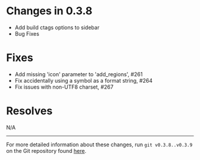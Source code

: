 Changes in 0.3.8
================

- Add build ctags options to sidebar
- Bug Fixes

Fixes
=====

* Add missing 'icon' parameter to 'add_regions', #261
* Fix accidentally using a symbol as a format string, #264
* Fix issues with non-UTF8 charset, #267

Resolves
========

N/A

*******************************************************************************

For more detailed information about these changes, run ``git v0.3.8..v0.3.9``
on the Git repository found [here](https://github.com/SublimeText/CTags).
